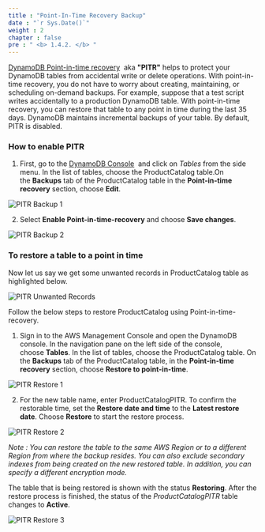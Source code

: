 ```yaml
---
title : "Point-In-Time Recovery Backup"
date : "`r Sys.Date()`"
weight : 2
chapter : false
pre : " <b> 1.4.2. </b> "
---
```


[DynamoDB Point-in-time recovery](https://docs.aws.amazon.com/amazondynamodb/latest/developerguide/PointInTimeRecovery.html)  aka **"PITR"** helps to protect your DynamoDB tables from accidental write or delete operations. With point-in-time recovery, you do not have to worry about creating, maintaining, or scheduling on-demand backups. For example, suppose that a test script writes accidentally to a production DynamoDB table. With point-in-time recovery, you can restore that table to any point in time during the last 35 days. DynamoDB maintains incremental backups of your table. By default, PITR is disabled.

### How to enable PITR

1. First, go to the [DynamoDB Console](https://console.aws.amazon.com/dynamodbv2/)  and click on _Tables_ from the side menu. In the list of tables, choose the ProductCatalog table.On the **Backups** tab of the ProductCatalog table in the **Point-in-time recovery** section, choose **Edit**.

![PITR Backup 1](/images/1/1.4/1.png)

2. Select **Enable Point-in-time-recovery** and choose **Save changes**.

![PITR Backup 2](/images/1/1.4/2.png)


### To restore a table to a point in time


Now let us say we get some unwanted records in ProductCatalog table as highlighted below.

![PITR Unwanted Records](/images/1/1.4/3.png)

Follow the below steps to restore ProductCatalog using Point-in-time-recovery.

1. Sign in to the AWS Management Console and open the DynamoDB console. In the navigation pane on the left side of the console, choose **Tables**. In the list of tables, choose the ProductCatalog table. On the **Backups** tab of the ProductCatalog table, in the **Point-in-time recovery** section, choose **Restore to point-in-time**.

![PITR Restore 1](/images/1/1.4/4.png)

2. For the new table name, enter ProductCatalogPITR. To confirm the restorable time, set the **Restore date and time** to the **Latest restore date**. Choose **Restore** to start the restore process.

![PITR Restore 2](/images/1/1.4/5.png)

_Note : You can restore the table to the same AWS Region or to a different Region from where the backup resides. You can also exclude secondary indexes from being created on the new restored table. In addition, you can specify a different encryption mode._

The table that is being restored is shown with the status **Restoring**. After the restore process is finished, the status of the _ProductCatalogPITR_ table changes to **Active**.

![PITR Restore 3](/images/1/1.4/6.png)